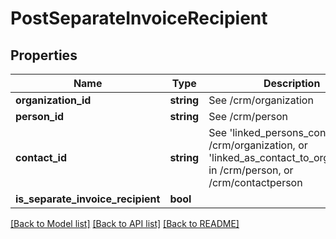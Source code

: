 # PostSeparateInvoiceRecipient

## Properties

 Name                              | Type       | Description                                                                                                                                     | Notes      
-----------------------------------|------------|-------------------------------------------------------------------------------------------------------------------------------------------------|------------
 **organization_id**               | **string** | See /crm/organization                                                                                                                           | [optional] 
 **person_id**                     | **string** | See /crm/person                                                                                                                                 | [optional] 
 **contact_id**                    | **string** | See &#39;linked_persons_contact&#39; in /crm/organization, or &#39;linked_as_contact_to_organization&#39; in /crm/person, or /crm/contactperson | [optional] 
 **is_separate_invoice_recipient** | **bool**   |                                                                                                                                                 | [optional] 

[[Back to Model list]](../../README.md#documentation-for-models) [[Back to API list]](../../README.md#documentation-for-api-endpoints) [[Back to README]](../../README.md)


